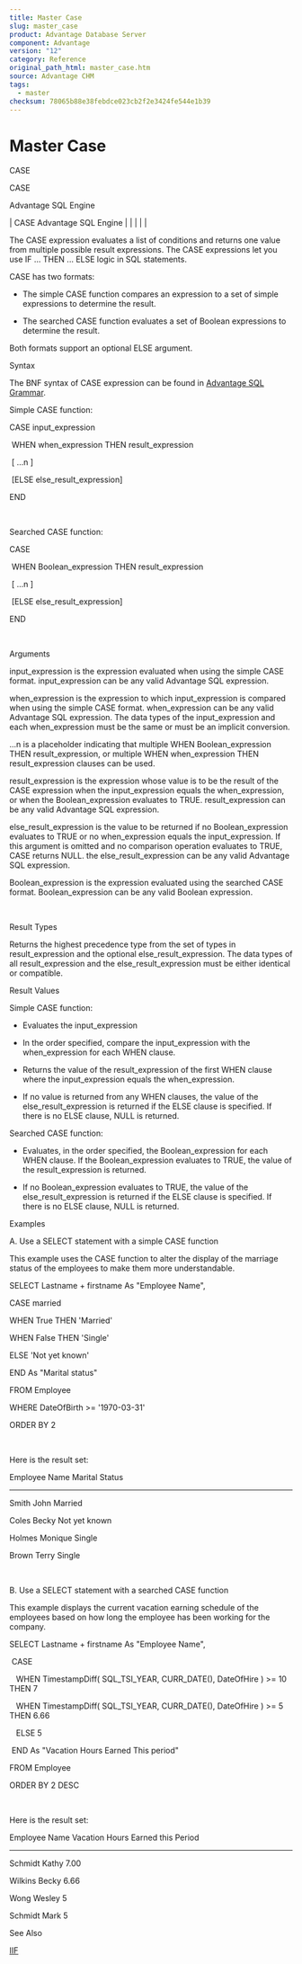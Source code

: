 ```yaml
---
title: Master Case
slug: master_case
product: Advantage Database Server
component: Advantage
version: "12"
category: Reference
original_path_html: master_case.htm
source: Advantage CHM
tags:
  - master
checksum: 78065b88e38febdce023cb2f2e3424fe544e1b39
---
```


# Master Case

CASE

CASE

Advantage SQL Engine

| CASE  Advantage SQL Engine |  |  |  |  |

The CASE expression evaluates a list of conditions and returns one value from multiple possible result expressions. The CASE expressions let you use IF ... THEN ... ELSE logic in SQL statements.

CASE has two formats:

- The simple CASE function compares an expression to a set of simple expressions to determine the result.

- The searched CASE function evaluates a set of Boolean expressions to determine the result.

Both formats support an optional ELSE argument.

Syntax

The BNF syntax of CASE expression can be found in [Advantage SQL Grammar](master_advantage_sql_grammar.md).

Simple CASE function:

CASE input\_expression

 WHEN when\_expression THEN result\_expression

 [ ...n ]

 [ELSE else\_result\_expression]

END

 

Searched CASE function:

CASE

 WHEN Boolean\_expression THEN result\_expression

 [ ...n ]

 [ELSE else\_result\_expression]

END

 

Arguments

input\_expression is the expression evaluated when using the simple CASE format. input\_expression can be any valid Advantage SQL expression.

when\_expression is the expression to which input\_expression is compared when using the simple CASE format. when\_expression can be any valid Advantage SQL expression. The data types of the input\_expression and each when\_expression must be the same or must be an implicit conversion.

...n is a placeholder indicating that multiple WHEN Boolean\_expression THEN result\_expression, or multiple WHEN when\_expression THEN result\_expression clauses can be used.

result\_expression is the expression whose value is to be the result of the CASE expression when the input\_expression equals the when\_expression, or when the Boolean\_expression evaluates to TRUE. result\_expression can be any valid Advantage SQL expression.

else\_result\_expression is the value to be returned if no Boolean\_expression evaluates to TRUE or no when\_expression equals the input\_expression. If this argument is omitted and no comparison operation evaluates to TRUE, CASE returns NULL. the else\_result\_expression can be any valid Advantage SQL expression.

Boolean\_expression is the expression evaluated using the searched CASE format. Boolean\_expression can be any valid Boolean expression.

 

Result Types

Returns the highest precedence type from the set of types in result\_expression and the optional else\_result\_expression. The data types of all result\_expression and the else\_result\_expression must be either identical or compatible.

Result Values

Simple CASE function:

- Evaluates the input\_expression

- In the order specified, compare the input\_expression with the when\_expression for each WHEN clause.

- Returns the value of the result\_expression of the first WHEN clause where the input\_expression equals the when\_expression.

- If no value is returned from any WHEN clauses, the value of the else\_result\_expression is returned if the ELSE clause is specified. If there is no ELSE clause, NULL is returned.

Searched CASE function:

- Evaluates, in the order specified, the Boolean\_expression for each WHEN clause. If the Boolean\_expression evaluates to TRUE, the value of the result\_expression is returned.

- If no Boolean\_expression evaluates to TRUE, the value of the else\_result\_expression is returned if the ELSE clause is specified. If there is no ELSE clause, NULL is returned.

Examples

A. Use a SELECT statement with a simple CASE function

This example uses the CASE function to alter the display of the marriage status of the employees to make them more understandable.

SELECT Lastname + firstname As "Employee Name",

CASE married

WHEN True THEN 'Married'

WHEN False THEN 'Single'

ELSE 'Not yet known'

END As "Marital status"

FROM Employee

WHERE DateOfBirth >= '1970-03-31'

ORDER BY 2

 

Here is the result set:

Employee Name Marital Status

------------------- -------------------------

Smith John Married

Coles Becky Not yet known

Holmes Monique Single

Brown Terry Single

 

B. Use a SELECT statement with a searched CASE function

This example displays the current vacation earning schedule of the employees based on how long the employee has been working for the company.

SELECT Lastname + firstname As "Employee Name",

 CASE

   WHEN TimestampDiff( SQL\_TSI\_YEAR, CURR\_DATE(), DateOfHire ) >= 10 THEN 7

   WHEN TimestampDiff( SQL\_TSI\_YEAR, CURR\_DATE(), DateOfHire ) >= 5 THEN 6.66

   ELSE 5

 END As "Vacation Hours Earned This period"

FROM Employee

ORDER BY 2 DESC

 

Here is the result set:

Employee Name Vacation Hours Earned this Period

--------------------- ---------------------------------

Schmidt Kathy 7.00

Wilkins Becky 6.66

Wong Wesley 5

Schmidt Mark 5

See Also

[IIF](master_iif_sql.md)
